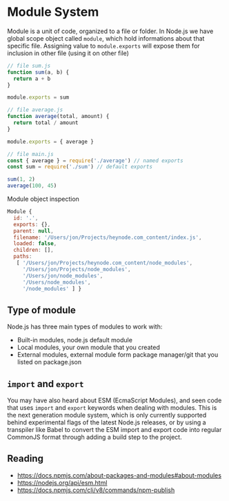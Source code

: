 # Module System

Module is a unit of code, organized to a file or folder. In Node.js we have global scope object called `module`, which hold informations about that specific file. Assigning value to `module.exports` will expose them for inclusion in other file (using it on other file)

```js
// file sum.js
function sum(a, b) {
  return a + b
}

module.exports = sum

// file average.js
function average(total, amount) {
  return total / amount
}

module.exports = { average }

// file main.js
const { average } = require('./average') // named exports
const sum = require('./sum') // default exports

sum(1, 2) 
average(100, 45) 
```

Module object inspection

```js
Module {
  id: '.',
  exports: {},
  parent: null,
  filename: '/Users/jon/Projects/heynode.com_content/index.js',
  loaded: false,
  children: [],
  paths:
   [ '/Users/jon/Projects/heynode.com_content/node_modules',
     '/Users/jon/Projects/node_modules',
     '/Users/jon/node_modules',
     '/Users/node_modules',
     '/node_modules' ] }
```

## Type of module

Node.js has three main types of modules to work with:

- Built-in modules, node.js default module
- Local modules, your own module that you created
- External modules, external module form package manager/git that you listed on package.json

## `import` and `export`

You may have also heard about ESM (EcmaScript Modules), and seen code that uses `import` and `export` keywords when dealing with modules. This is the next generation module system, which is only currently supported behind experimental flags of the latest Node.js releases, or by using a transpiler like Babel to convert the ESM import and export code into regular CommonJS format through adding a build step to the project.


## Reading

- https://docs.npmjs.com/about-packages-and-modules#about-modules
- https://nodejs.org/api/esm.html
- https://docs.npmjs.com/cli/v8/commands/npm-publish
